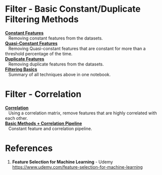 # Filter - Basic Constant/Duplicate Filtering Methods  
**[Constant Features](https://github.com/nkuhta/Feature-Selection-ML/blob/master/1.%20%20Filter%20Methods/1.%20%20Constant%20Features/03.2_Constant_features.ipynb)**  
&ensp;   Removing constant features from the datasets.  
**[Quasi-Constant Features](https://github.com/nkuhta/Feature-Selection-ML/blob/master/1.%20%20Filter%20Methods/1.%20%20Constant%20Features/03.3_Quasi-constant_features.ipynb)**  
&ensp;   Removing Quasi-constant features that are constant for more than a threshold percentage of the time.  
**[Duplicate Features](https://github.com/nkuhta/Feature-Selection-ML/blob/master/1.%20%20Filter%20Methods/1.%20%20Constant%20Features/03.4_Duplicated_features.ipynb)**  
&ensp;   Removing duplicate features from the datasets.  
**[Filtering Basics](https://github.com/nkuhta/Feature-Selection-ML/blob/master/1.%20%20Filter%20Methods/1.%20%20Constant%20Features/03.5_Basics_Overview.ipynb)**  
&ensp;   Summary of all techniques above in one notebook.  

# Filter - Correlation  
**[Correlation](https://github.com/nkuhta/Feature-Selection-ML/blob/master/1.%20%20Filter%20Methods/2.%20%20Correlation/04.2_Correlation.ipynb)**  
&ensp;  Using a correlation matrix, remove features that are highly correlated with each other.  
**[Basic Methods + Correlation Pipeline](https://github.com/nkuhta/Feature-Selection-ML/blob/master/1.%20%20Filter%20Methods/2.%20%20Correlation/04.3_Basic_methods_plus_correlation_pipeline.ipynb)**  
&ensp;   Constant feature and correlation pipeline.  


#  References
1.  **Feature Selection for Machine Learning** - Udemy  
https://www.udemy.com/feature-selection-for-machine-learning